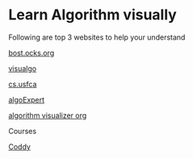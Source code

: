 # Learn Algorithm visually

Following are top 3 websites to help your understand

[bost.ocks.org](https://bost.ocks.org/mike/algorithms/)

[visualgo](https://visualgo.net/en)

[cs.usfca](https://www.cs.usfca.edu/~galles/visualization/Algorithms.html)

[algoExpert](
https://clementmihailescu.github.io/Pathfinding-Visualizer/)

[algorithm visualizer org](https://algorithm-visualizer.org/)

Courses

[Coddy](https://coddy.tech/courses)
